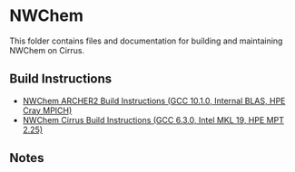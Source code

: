 NWChem
======

This folder contains files and documentation for building and maintaining NWChem on Cirrus.

Build Instructions
------------------

* [NWChem ARCHER2 Build Instructions (GCC 10.1.0, Internal BLAS, HPE Cray MPICH)](build_nwchem_7.0.2_gcc10.1.0_CrayMPICH.md)
* [NWChem Cirrus Build Instructions (GCC 6.3.0, Intel MKL 19, HPE MPT 2.25)](build_nwchem_6.8_gcc6.3.0_mkl19_mpt2.25.md)

Notes
-----

